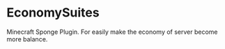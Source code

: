 # EconomySuites
Minecraft Sponge Plugin. For easily make the economy of server become more balance.

